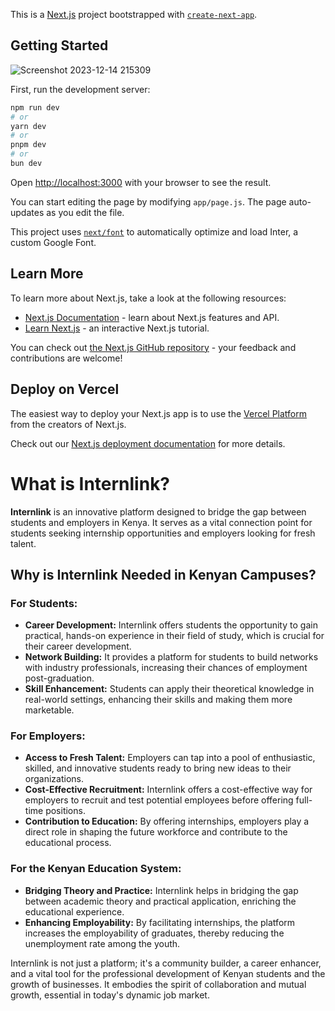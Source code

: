 This is a [Next.js](https://nextjs.org/) project bootstrapped with [`create-next-app`](https://github.com/vercel/next.js/tree/canary/packages/create-next-app).

## Getting Started

![Screenshot 2023-12-14 215309](https://github.com/FutureSpace-Kenya/InternLink/assets/108453222/55b75bf3-3583-4cb4-8c07-c027d0be3b5d)

First, run the development server:

```bash
npm run dev
# or
yarn dev
# or
pnpm dev
# or
bun dev
```

Open [http://localhost:3000](http://localhost:3000) with your browser to see the result.

You can start editing the page by modifying `app/page.js`. The page auto-updates as you edit the file.

This project uses [`next/font`](https://nextjs.org/docs/basic-features/font-optimization) to automatically optimize and load Inter, a custom Google Font.

## Learn More

To learn more about Next.js, take a look at the following resources:

- [Next.js Documentation](https://nextjs.org/docs) - learn about Next.js features and API.
- [Learn Next.js](https://nextjs.org/learn) - an interactive Next.js tutorial.

You can check out [the Next.js GitHub repository](https://github.com/vercel/next.js/) - your feedback and contributions are welcome!

## Deploy on Vercel

The easiest way to deploy your Next.js app is to use the [Vercel Platform](https://vercel.com/new?utm_medium=default-template&filter=next.js&utm_source=create-next-app&utm_campaign=create-next-app-readme) from the creators of Next.js.

Check out our [Next.js deployment documentation](https://nextjs.org/docs/deployment) for more details.


# What is Internlink?

**Internlink** is an innovative platform designed to bridge the gap between students and employers in Kenya. It serves as a vital connection point for students seeking internship opportunities and employers looking for fresh talent.

## Why is Internlink Needed in Kenyan Campuses?

### For Students:
- **Career Development:** Internlink offers students the opportunity to gain practical, hands-on experience in their field of study, which is crucial for their career development.
- **Network Building:** It provides a platform for students to build networks with industry professionals, increasing their chances of employment post-graduation.
- **Skill Enhancement:** Students can apply their theoretical knowledge in real-world settings, enhancing their skills and making them more marketable.

### For Employers:
- **Access to Fresh Talent:** Employers can tap into a pool of enthusiastic, skilled, and innovative students ready to bring new ideas to their organizations.
- **Cost-Effective Recruitment:** Internlink offers a cost-effective way for employers to recruit and test potential employees before offering full-time positions.
- **Contribution to Education:** By offering internships, employers play a direct role in shaping the future workforce and contribute to the educational process.

### For the Kenyan Education System:
- **Bridging Theory and Practice:** Internlink helps in bridging the gap between academic theory and practical application, enriching the educational experience.
- **Enhancing Employability:** By facilitating internships, the platform increases the employability of graduates, thereby reducing the unemployment rate among the youth.

Internlink is not just a platform; it's a community builder, a career enhancer, and a vital tool for the professional development of Kenyan students and the growth of businesses. It embodies the spirit of collaboration and mutual growth, essential in today's dynamic job market.

